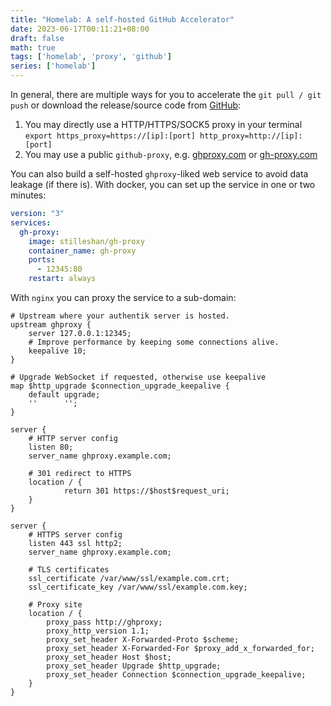 ```yaml
---
title: "Homelab: A self-hosted GitHub Accelerator"
date: 2023-06-17T00:11:21+08:00
draft: false
math: true
tags: ['homelab', 'proxy', 'github']
series: ['homelab']
---
```


<!--more-->

In general, there are multiple ways for you to accelerate the `git pull / git push` or download the release/source code from [GitHub](https://github.com):

1. You may directly use a HTTP/HTTPS/SOCK5 proxy in your terminal `export https_proxy=https://[ip]:[port] http_proxy=http://[ip]:[port]` 
2. You may use a public `github-proxy`, e.g. [ghproxy.com](https://ghproxy.com) or [gh-proxy.com](https://gh-proxy.com)

You can also build a self-hosted `ghproxy`-liked web service to avoid data leakage (if there is). With docker, you can set up the service in one or two minutes:

```yaml
version: "3"
services:
  gh-proxy:
    image: stilleshan/gh-proxy
    container_name: gh-proxy
    ports:
      - 12345:80
    restart: always
```

With `nginx` you can proxy the service to a sub-domain:

```
# Upstream where your authentik server is hosted.
upstream ghproxy {
    server 127.0.0.1:12345;
    # Improve performance by keeping some connections alive.
    keepalive 10;
}

# Upgrade WebSocket if requested, otherwise use keepalive
map $http_upgrade $connection_upgrade_keepalive {
    default upgrade;
    ''      '';
}

server {
    # HTTP server config
    listen 80;
    server_name ghproxy.example.com;

    # 301 redirect to HTTPS
    location / {
            return 301 https://$host$request_uri;
    }
}

server {
    # HTTPS server config
    listen 443 ssl http2;
    server_name ghproxy.example.com;

    # TLS certificates
    ssl_certificate /var/www/ssl/example.com.crt;
    ssl_certificate_key /var/www/ssl/example.com.key;

    # Proxy site
    location / {
        proxy_pass http://ghproxy;
        proxy_http_version 1.1;
        proxy_set_header X-Forwarded-Proto $scheme;
        proxy_set_header X-Forwarded-For $proxy_add_x_forwarded_for;
        proxy_set_header Host $host;
        proxy_set_header Upgrade $http_upgrade;
        proxy_set_header Connection $connection_upgrade_keepalive;
    }
}
```